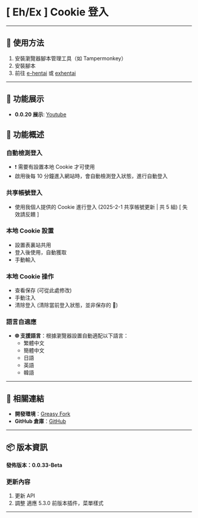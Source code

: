 # **[ Eh/Ex ] Cookie 登入**

---

## **👻 使用方法**

1. 安裝瀏覽器腳本管理工具（如 Tampermonkey）
2. 安裝腳本
3. 前往 [e-hentai](https://e-hentai.org/) 或 [exhentai](https://exhentai.org/)

---

## **👀 功能展示**

- **0.0.20 展示**: [Youtube](https://www.youtube.com/watch?v=NOidYkgINY8)


## **📜 功能概述**

### **自動檢測登入**
- ❗️ 需要有設置本地 Cookie 才可使用
- 啟用後每 10 分鐘進入網站時，會自動檢測登入狀態，進行自動登入

### **共享帳號登入**
- 使用我個人提供的 Cookie 進行登入 (2025-2-1 共享帳號更新 | 共 5 組) [ 失效請反饋 ]

### **本地 Cookie 設置**
- 設置表裏站共用
- 登入後使用，自動獲取
- 手動輸入

### **本地 Cookie 操作**
- 查看保存 (可從此處修改)
- 手動注入
- 清除登入 (清除當前登入狀態，並非保存的 🍪)

### **語言自適應**
- **🌐 支援語言**：根據瀏覽器設置自動適配以下語言：
  - 繁體中文
  - 簡體中文
  - 日語
  - 英語
  - 韓語

---

## **🔗 相關連結**

- **開發環境**：[Greasy Fork](https://greasyfork.org/zh-TW/users/989635-canaan-hs)  
- **GitHub 倉庫**：[GitHub](https://github.com/Canaan-HS/MonkeyScript/tree/main/ExAutoLogin)

---

## **📦 版本資訊**

**發佈版本：0.0.33-Beta** 

### **更新內容**
1. 更新 API
2. 調整 適應 5.3.0 前版本插件，菜單樣式

---